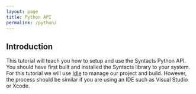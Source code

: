 ```yaml
---
layout: page
title: Python API
permalink: /python/
---
```


## Introduction

This tutorial will teach you how to setup and use the Syntacts Python API. 
You should have first built and installed the Syntacts library to your system. 
For this tutorial we will use [Idle](https://cmake.org/) to manage our project and build. 
However, the process should be similar if you are using an IDE such as Visual Studio or Xcode.

